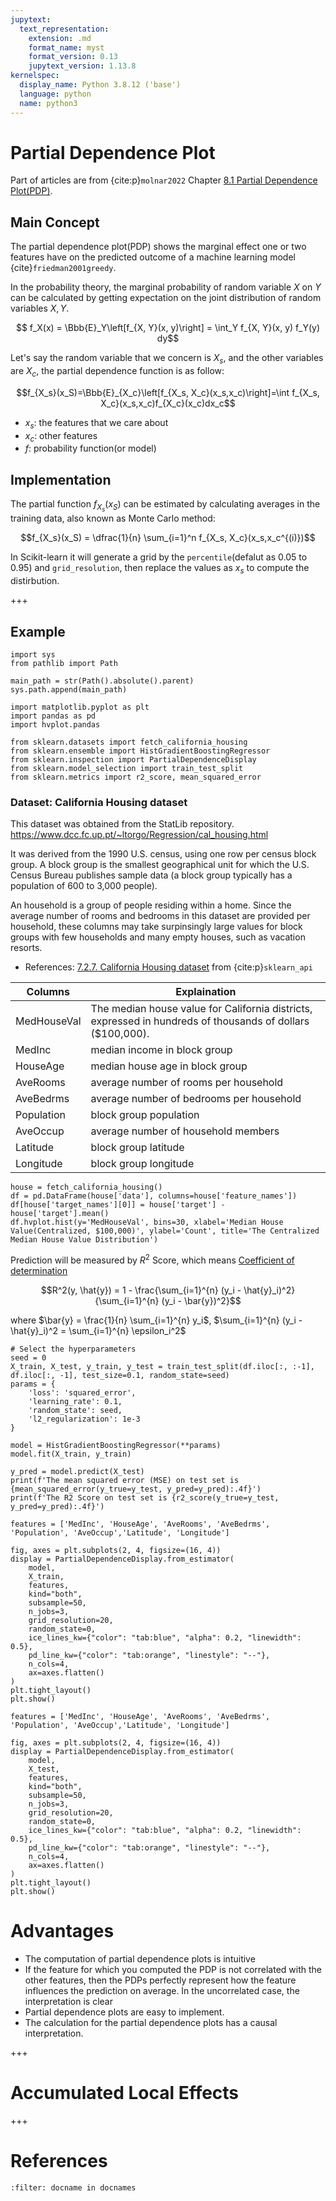 ```yaml
---
jupytext:
  text_representation:
    extension: .md
    format_name: myst
    format_version: 0.13
    jupytext_version: 1.13.8
kernelspec:
  display_name: Python 3.8.12 ('base')
  language: python
  name: python3
---
```


# Partial Dependence Plot

Part of articles are from {cite:p}`molnar2022` Chapter [8.1 Partial Dependence Plot(PDP)](https://christophm.github.io/interpretable-ml-book/pdp.html).

## Main Concept

The partial dependence plot(PDP) shows the marginal effect one or two features have on the predicted outcome of a machine learning model {cite}`friedman2001greedy`.

In the probability theory, the marginal probability of random variable $X$ on $Y$ can be calculated by getting expectation on the joint distribution of random variables $X, Y$.

$$ f_X(x) = \Bbb{E}_Y\left[f_{X, Y}(x, y)\right] = \int_Y f_{X, Y}(x, y) f_Y(y) dy$$

Let's say the random variable that we concern is $X_s$, and the other variables are $X_c$, the partial dependence function is as follow:

$$f_{X_s}(x_S)=\Bbb{E}_{X_c}\left[f_{X_s, X_c}(x_s,x_c)\right]=\int f_{X_s, X_c}(x_s,x_c)f_{X_c}(x_c)dx_c$$

- $x_s$: the features that we care about
- $x_c$: other features
- $f$: probability function(or model)

## Implementation

The partial function $f_{X_s}(x_S)$ can be estimated by calculating averages in the training data, also known as Monte Carlo method:

$$f_{X_s}(x_S) = \dfrac{1}{n} \sum_{i=1}^n f_{X_s, X_c}(x_s,x_c^{(i)})$$

In Scikit-learn it will generate a grid by the `percentile`(defalut as 0.05 to 0.95) and `grid_resolution`, then replace the values as $x_s$ to compute the distirbution.

+++

## Example

```{code-cell} ipython3
import sys
from pathlib import Path

main_path = str(Path().absolute().parent)
sys.path.append(main_path)

import matplotlib.pyplot as plt
import pandas as pd
import hvplot.pandas

from sklearn.datasets import fetch_california_housing
from sklearn.ensemble import HistGradientBoostingRegressor
from sklearn.inspection import PartialDependenceDisplay
from sklearn.model_selection import train_test_split
from sklearn.metrics import r2_score, mean_squared_error
```

### Dataset: California Housing dataset

This dataset was obtained from the StatLib repository. https://www.dcc.fc.up.pt/~ltorgo/Regression/cal_housing.html

It was derived from the 1990 U.S. census, using one row per census block group. A block group is the smallest geographical unit for which the U.S. Census Bureau publishes sample data (a block group typically has a population of 600 to 3,000 people).

An household is a group of people residing within a home. Since the average number of rooms and bedrooms in this dataset are provided per household, these columns may take surpinsingly large values for block groups with few households and many empty houses, such as vacation resorts.

- References: [7.2.7. California Housing dataset](https://scikit-learn.org/stable/datasets/real_world.html#california-housing-dataset) from {cite:p}`sklearn_api`  

| Columns | Explaination |
| --- | --- |
| MedHouseVal | The median house value for California districts, expressed in hundreds of thousands of dollars ($100,000).| 
| MedInc | median income in block group |
| HouseAge | median house age in block group |
| AveRooms | average number of rooms per household |
| AveBedrms | average number of bedrooms per household |
| Population | block group population |
| AveOccup | average number of household members |
| Latitude | block group latitude |
| Longitude | block group longitude |

```{code-cell} ipython3
house = fetch_california_housing()
df = pd.DataFrame(house['data'], columns=house['feature_names'])
df[house['target_names'][0]] = house['target'] - house['target'].mean()
df.hvplot.hist(y='MedHouseVal', bins=30, xlabel='Median House Value(Centralized, $100,000)', ylabel='Count', title='The Centralized Median House Value Distribution')
```

Prediction will be measured by $R^2$ Score, which means [Coefficient of determination](https://en.wikipedia.org/wiki/Coefficient_of_determination)

$$R^2(y, \hat{y}) = 1 - \frac{\sum_{i=1}^{n} (y_i - \hat{y}_i)^2}{\sum_{i=1}^{n} (y_i - \bar{y})^2}$$

where $\bar{y} = \frac{1}{n} \sum_{i=1}^{n} y_i$, $\sum_{i=1}^{n} (y_i - \hat{y}_i)^2 = \sum_{i=1}^{n} \epsilon_i^2$

```{code-cell} ipython3
# Select the hyperparameters
seed = 0
X_train, X_test, y_train, y_test = train_test_split(df.iloc[:, :-1], df.iloc[:, -1], test_size=0.1, random_state=seed)
params = {
    'loss': 'squared_error',
    'learning_rate': 0.1,
    'random_state': seed,
    'l2_regularization': 1e-3
}

model = HistGradientBoostingRegressor(**params)
model.fit(X_train, y_train)

y_pred = model.predict(X_test)
print(f'The mean squared error (MSE) on test set is {mean_squared_error(y_true=y_test, y_pred=y_pred):.4f}')
print(f'The R2 Score on test set is {r2_score(y_true=y_test, y_pred=y_pred):.4f}')
```

```{code-cell} ipython3
features = ['MedInc', 'HouseAge', 'AveRooms', 'AveBedrms', 'Population', 'AveOccup','Latitude', 'Longitude']

fig, axes = plt.subplots(2, 4, figsize=(16, 4))
display = PartialDependenceDisplay.from_estimator(
    model,
    X_train,
    features,
    kind="both",
    subsample=50,
    n_jobs=3,
    grid_resolution=20,
    random_state=0,
    ice_lines_kw={"color": "tab:blue", "alpha": 0.2, "linewidth": 0.5},
    pd_line_kw={"color": "tab:orange", "linestyle": "--"},
    n_cols=4,
    ax=axes.flatten()
)
plt.tight_layout()
plt.show()
```

```{code-cell} ipython3
features = ['MedInc', 'HouseAge', 'AveRooms', 'AveBedrms', 'Population', 'AveOccup','Latitude', 'Longitude']

fig, axes = plt.subplots(2, 4, figsize=(16, 4))
display = PartialDependenceDisplay.from_estimator(
    model,
    X_test,
    features,
    kind="both",
    subsample=50,
    n_jobs=3,
    grid_resolution=20,
    random_state=0,
    ice_lines_kw={"color": "tab:blue", "alpha": 0.2, "linewidth": 0.5},
    pd_line_kw={"color": "tab:orange", "linestyle": "--"},
    n_cols=4,
    ax=axes.flatten()
)
plt.tight_layout()
plt.show()
```

# Advantages

- The computation of partial dependence plots is intuitive
- If the feature for which you computed the PDP is not correlated with the other features, then the PDPs perfectly represent how the feature influences the prediction on average. In the uncorrelated case, the interpretation is clear
- Partial dependence plots are easy to implement.
- The calculation for the partial dependence plots has a causal interpretation.

+++

# Accumulated Local Effects

+++

# References

```{bibliography}
:filter: docname in docnames
```

